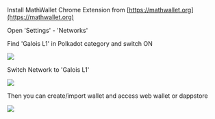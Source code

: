 Install MathWallet Chrome Extension from [https://mathwallet.org](https://mathwallet.org)

Open 'Settings' - 'Networks'

Find 'Galois L1' in Polkadot category and switch ON

![](http://qiniu.eth.fm/2021-03-29-16170133378600.jpg)

Switch Network to 'Galois L1'

![](http://qiniu.eth.fm/2021-03-29-16170133910336.jpg)

Then you can create/import wallet and access web wallet or dappstore

![](http://qiniu.eth.fm/2021-03-29-16170134217983.jpg)
